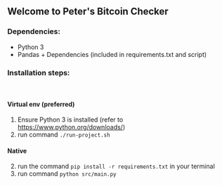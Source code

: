 ## Welcome to Peter's Bitcoin Checker

### Dependencies:

- Python 3
- Pandas + Dependencies (included in requirements.txt and script)

### Installation steps:

<br>

#### Virtual env (preferred)

1. Ensure Python 3 is installed (refer to https://www.python.org/downloads/)
2. run command `./run-project.sh`

#### Native

2. run the command `pip install -r requirements.txt` in your terminal
3. run command `python src/main.py`
